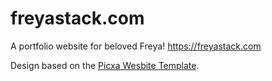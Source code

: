# freyastack.com

A portfolio website for beloved Freya!
https://freyastack.com

Design based on the [Picxa Wesbite Template](https://kemplate.com/templates/picxa-website-template).

